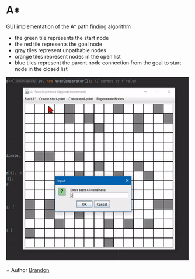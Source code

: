 # A*
GUI implementation of the A* path finding algorithm
- the green tile represents the start node
- the red tile represents the goal node
- gray tiles represent unpathable nodes
- orange tiles represent nodes in the open list
- blue tiles represent the parent node connection from the goal to start node in the closed list

<img src="demo/astar_demo.gif" width="500" height="500">

⭐️ Author [Brandon](https://github.com/btror)
